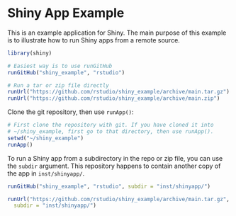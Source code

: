 # Shiny App Example

This is an example application for Shiny. The main purpose of this example is to illustrate how to run Shiny apps from a remote source. 

```R
library(shiny)

# Easiest way is to use runGitHub
runGitHub("shiny_example", "rstudio")

# Run a tar or zip file directly
runUrl("https://github.com/rstudio/shiny_example/archive/main.tar.gz")
runUrl("https://github.com/rstudio/shiny_example/archive/main.zip")
```

Clone the git repository, then use `runApp()`:

```R
# First clone the repository with git. If you have cloned it into
# ~/shiny_example, first go to that directory, then use runApp().
setwd("~/shiny_example")
runApp()
```


To run a Shiny app from a subdirectory in the repo or zip file, you can use the `subdir` argument. This repository happens to contain another copy of the app in `inst/shinyapp/`.

```R
runGitHub("shiny_example", "rstudio", subdir = "inst/shinyapp/")

runUrl("https://github.com/rstudio/shiny_example/archive/main.tar.gz",
  subdir = "inst/shinyapp/")